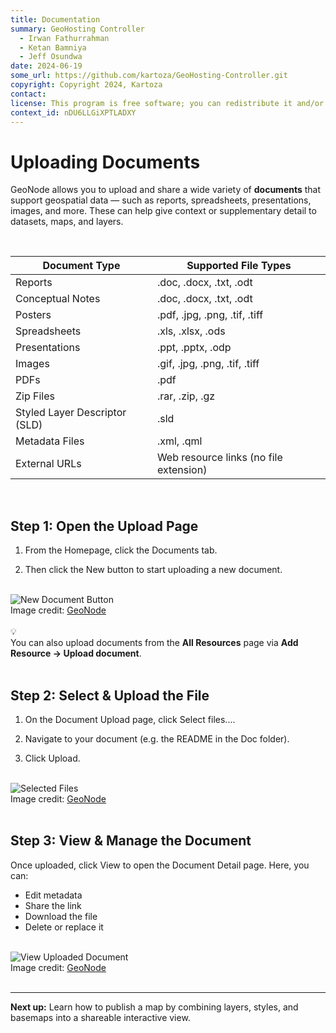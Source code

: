 ```yaml
---
title: Documentation
summary: GeoHosting Controller
  - Irwan Fathurrahman
  - Ketan Bamniya
  - Jeff Osundwa
date: 2024-06-19
some_url: https://github.com/kartoza/GeoHosting-Controller.git
copyright: Copyright 2024, Kartoza
contact:
license: This program is free software; you can redistribute it and/or modify it under the terms of the GNU Affero General Public License as published by the Free Software Foundation; either version 3 of the License, or (at your option) any later version.
context_id: nDU6LLGiXPTLADXY
---
```


# Uploading Documents

GeoNode allows you to upload and share a wide variety of **documents** that support geospatial data — such as reports, spreadsheets, presentations, images, and more. These can help give context or supplementary detail to datasets, maps, and layers.

<br>

<table class="my-table-style">
  <thead>
    <tr>
      <th>Document Type</th>
      <th>Supported File Types</th>
    </tr>
  </thead>
  <tbody>
    <tr>
      <td>Reports</td>
      <td>.doc, .docx, .txt, .odt</td>
    </tr>
    <tr>
      <td>Conceptual Notes</td>
      <td>.doc, .docx, .txt, .odt</td>
    </tr>
    <tr>
      <td>Posters</td>
      <td>.pdf, .jpg, .png, .tif, .tiff</td>
    </tr>
    <tr>
      <td>Spreadsheets</td>
      <td>.xls, .xlsx, .ods</td>
    </tr>
    <tr>
      <td>Presentations</td>
      <td>.ppt, .pptx, .odp</td>
    </tr>
    <tr>
      <td>Images</td>
      <td>.gif, .jpg, .png, .tif, .tiff</td>
    </tr>
    <tr>
      <td>PDFs</td>
      <td>.pdf</td>
    </tr>
    <tr>
      <td>Zip Files</td>
      <td>.rar, .zip, .gz</td>
    </tr>
    <tr>
      <td>Styled Layer Descriptor (SLD)</td>
      <td>.sld</td>
    </tr>
    <tr>
      <td>Metadata Files</td>
      <td>.xml, .qml</td>
    </tr>
    <tr>
      <td>External URLs</td>
      <td>Web resource links (no file extension)</td>
    </tr>
  </tbody>
</table>

<br>

## Step 1: Open the Upload Page

1. From the <span class="ui-page-label">Homepage</span>, click the <span class="ui-generic-label">Documents</span> tab.

2. Then click the <span class="ui-generic-label">New</span> button to start uploading a new document.

<br>

<div class="image-with-caption">
  <img src="../../img/geonode-img-18.png" alt="New Document Button">
  <div class="caption">
    Image credit: <a href="https://geonode.org/" target="_blank">GeoNode</a>
  </div>
</div>

<br>

<div class="alert alert-hint">
  <div class="alert-icon">💡</div>
  <div class="alert-text">
    You can also upload documents from the <strong>All Resources</strong> page via <strong>Add Resource → Upload document</strong>.
  </div>
</div>

<br>

## Step 2: Select & Upload the File

1. On the <span class="ui-page-label">Document Upload</span> page, click <span class="ui-generic-label">Select files...</span>.

2. Navigate to your document (e.g. the <span class="ui-filename">README</span> in the <span class="ui-filename">Doc</span> folder).

3. Click <span class="ui-generic-label">Upload</span>.

<br>

<div class="image-with-caption">
  <img src="../../img/geonode-img-19.png" alt="Selected Files">
  <div class="caption">
    Image credit: <a href="https://geonode.org/" target="_blank">GeoNode</a>
  </div>
</div>

<br>

## Step 3: View & Manage the Document

Once uploaded, click <span class="ui-generic-label">View</span> to open the <span class="ui-page-label">Document Detail</span> page. Here, you can:

- Edit metadata
- Share the link
- Download the file
- Delete or replace it

<br>

<div class="image-with-caption">
  <img src="../../img/geonode-img-20.png" alt="View Uploaded Document">
  <div class="caption">
    Image credit: <a href="https://geonode.org/" target="_blank">GeoNode</a>
  </div>
</div>

<br>

---

**Next up:** Learn how to publish a map by combining layers, styles, and basemaps into a shareable interactive view.

<br>